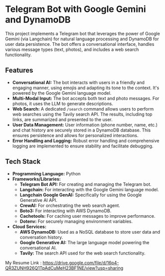 # Telegram Bot with Google Gemini and DynamoDB

This project implements a Telegram bot that leverages the power of Google Gemini (via Langchain) for natural language processing and DynamoDB for user data persistence.  The bot offers a conversational interface, handles various message types (text, photos), and includes a web search functionality.

## Features

* **Conversational AI:**  The bot interacts with users in a friendly and engaging manner, using emojis and adapting its tone to the context.  It's powered by the Google Gemini language model.
* **Multi-Modal Input:**  The bot accepts both text and photo messages.  For photos, it uses the LLM to generate descriptions.
* **Web Search:** A dedicated `/search` command allows users to perform web searches using the Tavily search API.  The results, including top links, are summarized and presented to the user.
* **User Data Management:** User information (phone number, name, etc.) and chat history are securely stored in a DynamoDB database.  This ensures persistence and allows for personalized interactions.
* **Error Handling and Logging:** Robust error handling and comprehensive logging are implemented to ensure stability and facilitate debugging.

## Tech Stack

* **Programming Language:** Python
* **Frameworks/Libraries:**
    * **Telegram Bot API:** For creating and managing the Telegram bot.
    * **Langchain:** For interacting with the Google Gemini language model.
    * **Langchain Google GenAI:**  Specifically for using the Google Generative AI API.
    * **CrewAI:** For orchestrating the web search agent.
    * **Boto3:** For interacting with AWS DynamoDB.
    * **Cachetools:** For caching user messages to improve performance.
    * **Dotenv:** For securely managing environment variables.
* **Cloud Services:**
    * **AWS DynamoDB:**  Used as a NoSQL database to store user data and conversation history.
    * **Google Generative AI:** The large language model powering the conversational AI.
    * **Tavily:**  The search API used for the web search functionality.

My Resume Link : https://drive.google.com/file/d/16p4-QR3ZUNH926Q1TpAdCuMeH23BF1NE/view?usp=sharing